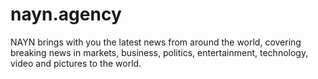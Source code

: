 # nayn.agency
NAYN brings with you the latest news from around the world, covering breaking news in markets, business, politics, entertainment, technology, video and pictures to the world.
